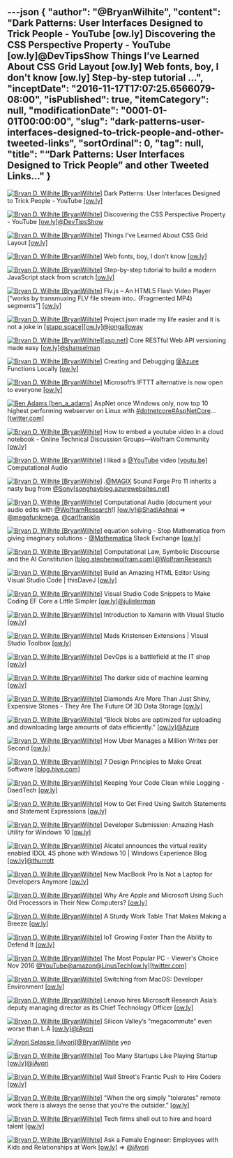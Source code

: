 ---json
{
  "author": "@BryanWilhite",
  "content": "Dark Patterns: User Interfaces Designed to Trick People - YouTube [ow.ly] Discovering the CSS Perspective Property - YouTube [ow.ly]@DevTipsShow Things I’ve Learned About CSS Grid Layout [ow.ly] Web fonts, boy, I don't know [ow.ly] Step-by-step tutorial ...",
  "inceptDate": "2016-11-17T17:07:25.6566079-08:00",
  "isPublished": true,
  "itemCategory": null,
  "modificationDate": "0001-01-01T00:00:00",
  "slug": "dark-patterns-user-interfaces-designed-to-trick-people-and-other-tweeted-links",
  "sortOrdinal": 0,
  "tag": null,
  "title": "“Dark Patterns: User Interfaces Designed to Trick People” and other Tweeted Links…"
}
---

[<img alt="Bryan D. Wilhite [BryanWilhite]" src="https://songhay.blob.core.windows.net/shared-social-twitter/BryanWilhite.jpeg">](http://t.co/UNdqV0Z1zz "Bryan D. Wilhite [BryanWilhite]") Dark Patterns: User Interfaces Designed to Trick People - YouTube [[ow.ly]](http://ow.ly/Bb37305NXml)

[<img alt="Bryan D. Wilhite [BryanWilhite]" src="https://songhay.blob.core.windows.net/shared-social-twitter/BryanWilhite.jpeg">](http://t.co/UNdqV0Z1zz "Bryan D. Wilhite [BryanWilhite]") Discovering the CSS Perspective Property - YouTube [[ow.ly]](http://ow.ly/H6Iw305BQXp)[@DevTipsShow](http://twitter.com/DevTipsShow)

[<img alt="Bryan D. Wilhite [BryanWilhite]" src="https://songhay.blob.core.windows.net/shared-social-twitter/BryanWilhite.jpeg">](http://t.co/UNdqV0Z1zz "Bryan D. Wilhite [BryanWilhite]") Things I’ve Learned About CSS Grid Layout [[ow.ly]](http://ow.ly/PuXZ305NBkR)

[<img alt="Bryan D. Wilhite [BryanWilhite]" src="https://songhay.blob.core.windows.net/shared-social-twitter/BryanWilhite.jpeg">](http://t.co/UNdqV0Z1zz "Bryan D. Wilhite [BryanWilhite]") Web fonts, boy, I don't know [[ow.ly]](http://ow.ly/mWgy305PTZ8)

[<img alt="Bryan D. Wilhite [BryanWilhite]" src="https://songhay.blob.core.windows.net/shared-social-twitter/BryanWilhite.jpeg">](http://t.co/UNdqV0Z1zz "Bryan D. Wilhite [BryanWilhite]") Step-by-step tutorial to build a modern JavaScript stack from scratch [[ow.ly]](http://ow.ly/RZ4J305KsMT)

[<img alt="Bryan D. Wilhite [BryanWilhite]" src="https://songhay.blob.core.windows.net/shared-social-twitter/BryanWilhite.jpeg">](http://t.co/UNdqV0Z1zz "Bryan D. Wilhite [BryanWilhite]") Flv.js – An HTML5 Flash Video Player [“works by transmuxing FLV file stream into.. (Fragmented MP4) segments”] [[ow.ly]](http://ow.ly/R31c305PU4H)

[<img alt="Bryan D. Wilhite [BryanWilhite]" src="https://songhay.blob.core.windows.net/shared-social-twitter/BryanWilhite.jpeg">](http://t.co/UNdqV0Z1zz "Bryan D. Wilhite [BryanWilhite]") Project.json made my life easier and it is not a joke in [[stapp.space]](http://Stapp.space)[[ow.ly]](http://ow.ly/s0eu305NB7y)[@jongalloway](http://twitter.com/jongalloway)

[<img alt="Bryan D. Wilhite [BryanWilhite]" src="https://songhay.blob.core.windows.net/shared-social-twitter/BryanWilhite.jpeg">](http://t.co/UNdqV0Z1zz "Bryan D. Wilhite [BryanWilhite]")[[asp.net]](http://ASP.NET) Core RESTful Web API versioning made easy [[ow.ly]](http://ow.ly/EEJN305LBJS)[@shanselman](http://twitter.com/shanselman)

[<img alt="Bryan D. Wilhite [BryanWilhite]" src="https://songhay.blob.core.windows.net/shared-social-twitter/BryanWilhite.jpeg">](http://t.co/UNdqV0Z1zz "Bryan D. Wilhite [BryanWilhite]") Creating and Debugging [@Azure](http://twitter.com/Azure) Functions Locally [[ow.ly]](http://ow.ly/JVHV305KsY9)

[<img alt="Bryan D. Wilhite [BryanWilhite]" src="https://songhay.blob.core.windows.net/shared-social-twitter/BryanWilhite.jpeg">](http://t.co/UNdqV0Z1zz "Bryan D. Wilhite [BryanWilhite]") Microsoft’s IFTTT alternative is now open to everyone [[ow.ly]](http://ow.ly/iQaW305LAtN)

[<img alt="Ben Adams [ben_a_adams]" src="https://songhay.blob.core.windows.net/shared-social-twitter/ben_a_adams.jpg">](http://t.co/eUeHaVe2TY "Ben Adams [ben_a_adams]") AspNet once Windows only, now top 10 highest performing webserver on Linux with [#dotnetcore](http://twitter.com/search?q=%23dotnetcore)[#AspNetCore](http://twitter.com/search?q=%23AspNetCore)… [[twitter.com]](https://twitter.com/i/web/status/798940941159571457)

[<img alt="Bryan D. Wilhite [BryanWilhite]" src="https://songhay.blob.core.windows.net/shared-social-twitter/BryanWilhite.jpeg">](http://t.co/UNdqV0Z1zz "Bryan D. Wilhite [BryanWilhite]") How to embed a youtube video in a cloud notebook - Online Technical Discussion Groups—Wolfram Community [[ow.ly]](http://ow.ly/jwsA305CldN)

[<img alt="Bryan D. Wilhite [BryanWilhite]" src="https://songhay.blob.core.windows.net/shared-social-twitter/BryanWilhite.jpeg">](http://t.co/UNdqV0Z1zz "Bryan D. Wilhite [BryanWilhite]") I liked a [@YouTube](http://twitter.com/YouTube) video [[youtu.be]](http://youtu.be/JCk5BUryxnY?a) Computational Audio 

[<img alt="Bryan D. Wilhite [BryanWilhite]" src="https://songhay.blob.core.windows.net/shared-social-twitter/BryanWilhite.jpeg">](http://t.co/UNdqV0Z1zz "Bryan D. Wilhite [BryanWilhite]") .[@MAGIX](http://twitter.com/MAGIX) Sound Forge Pro 11 inherits a nasty bug from [@Sony](http://twitter.com/Sony)[[songhayblog.azurewebsites.net]](http://songhayblog.azurewebsites.net/entry/magix-sound-forge-pro-11-inherits-a-nasty-bug-from-sony)

[<img alt="Bryan D. Wilhite [BryanWilhite]" src="https://songhay.blob.core.windows.net/shared-social-twitter/BryanWilhite.jpeg">](http://t.co/UNdqV0Z1zz "Bryan D. Wilhite [BryanWilhite]") Computational Audio [document your audio edits with [@WolframResearch](http://twitter.com/WolframResearch)!] [[ow.ly]](http://ow.ly/RabB305RTq4)[@ShadiAshnai](http://twitter.com/ShadiAshnai) =&gt; [@megafunkmega](http://twitter.com/megafunkmega), [@carlfranklin](http://twitter.com/carlfranklin)

[<img alt="Bryan D. Wilhite [BryanWilhite]" src="https://songhay.blob.core.windows.net/shared-social-twitter/BryanWilhite.jpeg">](http://t.co/UNdqV0Z1zz "Bryan D. Wilhite [BryanWilhite]") equation solving - Stop Mathematica from giving imaginary solutions - [@Mathematica](http://twitter.com/Mathematica) Stack Exchange [[ow.ly]](http://ow.ly/XIfZ305J1WF)

[<img alt="Bryan D. Wilhite [BryanWilhite]" src="https://songhay.blob.core.windows.net/shared-social-twitter/BryanWilhite.jpeg">](http://t.co/UNdqV0Z1zz "Bryan D. Wilhite [BryanWilhite]") Computational Law, Symbolic Discourse and the AI Constitution [[blog.stephenwolfram.com]](http://blog.stephenwolfram.com/2016/10/computational-law-symbolic-discourse-and-the-ai-constitution/)[@WolframResearch](http://twitter.com/WolframResearch)

[<img alt="Bryan D. Wilhite [BryanWilhite]" src="https://songhay.blob.core.windows.net/shared-social-twitter/BryanWilhite.jpeg">](http://t.co/UNdqV0Z1zz "Bryan D. Wilhite [BryanWilhite]") Build an Amazing HTML Editor Using Visual Studio Code | thisDaveJ [[ow.ly]](http://ow.ly/f8Ry305PUwi)

[<img alt="Bryan D. Wilhite [BryanWilhite]" src="https://songhay.blob.core.windows.net/shared-social-twitter/BryanWilhite.jpeg">](http://t.co/UNdqV0Z1zz "Bryan D. Wilhite [BryanWilhite]") Visual Studio Code Snippets to Make Coding EF Core a Little Simpler [[ow.ly]](http://ow.ly/D1lH305Ksxq)[@julielerman](http://twitter.com/julielerman)

[<img alt="Bryan D. Wilhite [BryanWilhite]" src="https://songhay.blob.core.windows.net/shared-social-twitter/BryanWilhite.jpeg">](http://t.co/UNdqV0Z1zz "Bryan D. Wilhite [BryanWilhite]") Introduction to Xamarin with Visual Studio [[ow.ly]](http://ow.ly/Q6sJ305NVEC)

[<img alt="Bryan D. Wilhite [BryanWilhite]" src="https://songhay.blob.core.windows.net/shared-social-twitter/BryanWilhite.jpeg">](http://t.co/UNdqV0Z1zz "Bryan D. Wilhite [BryanWilhite]") Mads Kristensen Extensions | Visual Studio Toolbox [[ow.ly]](http://ow.ly/GcMW305PV25)

[<img alt="Bryan D. Wilhite [BryanWilhite]" src="https://songhay.blob.core.windows.net/shared-social-twitter/BryanWilhite.jpeg">](http://t.co/UNdqV0Z1zz "Bryan D. Wilhite [BryanWilhite]") DevOps is a battlefield at the IT shop [[ow.ly]](http://ow.ly/yEQj305PVwG)

[<img alt="Bryan D. Wilhite [BryanWilhite]" src="https://songhay.blob.core.windows.net/shared-social-twitter/BryanWilhite.jpeg">](http://t.co/UNdqV0Z1zz "Bryan D. Wilhite [BryanWilhite]") The darker side of machine learning [[ow.ly]](http://ow.ly/IOTU305BWQi)

[<img alt="Bryan D. Wilhite [BryanWilhite]" src="https://songhay.blob.core.windows.net/shared-social-twitter/BryanWilhite.jpeg">](http://t.co/UNdqV0Z1zz "Bryan D. Wilhite [BryanWilhite]") Diamonds Are More Than Just Shiny, Expensive Stones - They Are The Future Of 3D Data Storage [[ow.ly]](http://ow.ly/meVu305DGk1)

[<img alt="Bryan D. Wilhite [BryanWilhite]" src="https://songhay.blob.core.windows.net/shared-social-twitter/BryanWilhite.jpeg">](http://t.co/UNdqV0Z1zz "Bryan D. Wilhite [BryanWilhite]") “Block blobs are optimized for uploading and downloading large amounts of data efficiently.” [[ow.ly]](http://ow.ly/ly4A305IFk6)[@Azure](http://twitter.com/Azure)

[<img alt="Bryan D. Wilhite [BryanWilhite]" src="https://songhay.blob.core.windows.net/shared-social-twitter/BryanWilhite.jpeg">](http://t.co/UNdqV0Z1zz "Bryan D. Wilhite [BryanWilhite]") How Uber Manages a Million Writes per Second [[ow.ly]](http://ow.ly/rIwh305PURg)

[<img alt="Bryan D. Wilhite [BryanWilhite]" src="https://songhay.blob.core.windows.net/shared-social-twitter/BryanWilhite.jpeg">](http://t.co/UNdqV0Z1zz "Bryan D. Wilhite [BryanWilhite]") 7 Design Principles to Make Great Software [[blog.hive.com]](https://blog.hive.com/hives-7-design-principles-c59d593ae58b)

[<img alt="Bryan D. Wilhite [BryanWilhite]" src="https://songhay.blob.core.windows.net/shared-social-twitter/BryanWilhite.jpeg">](http://t.co/UNdqV0Z1zz "Bryan D. Wilhite [BryanWilhite]") Keeping Your Code Clean while Logging - DaedTech [[ow.ly]](http://ow.ly/kHZM305NB5B)

[<img alt="Bryan D. Wilhite [BryanWilhite]" src="https://songhay.blob.core.windows.net/shared-social-twitter/BryanWilhite.jpeg">](http://t.co/UNdqV0Z1zz "Bryan D. Wilhite [BryanWilhite]") How to Get Fired Using Switch Statements and Statement Expressions [[ow.ly]](http://ow.ly/l30p305DGbh)

[<img alt="Bryan D. Wilhite [BryanWilhite]" src="https://songhay.blob.core.windows.net/shared-social-twitter/BryanWilhite.jpeg">](http://t.co/UNdqV0Z1zz "Bryan D. Wilhite [BryanWilhite]") Developer Submission: Amazing Hash Utility for Windows 10 [[ow.ly]](http://ow.ly/eYfV305PV4M)

[<img alt="Bryan D. Wilhite [BryanWilhite]" src="https://songhay.blob.core.windows.net/shared-social-twitter/BryanWilhite.jpeg">](http://t.co/UNdqV0Z1zz "Bryan D. Wilhite [BryanWilhite]") Alcatel announces the virtual reality enabled IDOL 4S phone with Windows 10 | Windows Experience Blog [[ow.ly]](http://ow.ly/hHYb305PJFC)[@thurrott](http://twitter.com/thurrott)

[<img alt="Bryan D. Wilhite [BryanWilhite]" src="https://songhay.blob.core.windows.net/shared-social-twitter/BryanWilhite.jpeg">](http://t.co/UNdqV0Z1zz "Bryan D. Wilhite [BryanWilhite]") New MacBook Pro Is Not a Laptop for Developers Anymore [[ow.ly]](http://ow.ly/NmeF305DFUf)

[<img alt="Bryan D. Wilhite [BryanWilhite]" src="https://songhay.blob.core.windows.net/shared-social-twitter/BryanWilhite.jpeg">](http://t.co/UNdqV0Z1zz "Bryan D. Wilhite [BryanWilhite]") Why Are Apple and Microsoft Using Such Old Processors in Their New Computers? [[ow.ly]](http://ow.ly/BhOa305NAVI)

[<img alt="Bryan D. Wilhite [BryanWilhite]" src="https://songhay.blob.core.windows.net/shared-social-twitter/BryanWilhite.jpeg">](http://t.co/UNdqV0Z1zz "Bryan D. Wilhite [BryanWilhite]") A Sturdy Work Table That Makes Making a Breeze [[ow.ly]](http://ow.ly/JzzL305NAwJ)

[<img alt="Bryan D. Wilhite [BryanWilhite]" src="https://songhay.blob.core.windows.net/shared-social-twitter/BryanWilhite.jpeg">](http://t.co/UNdqV0Z1zz "Bryan D. Wilhite [BryanWilhite]") IoT Growing Faster Than the Ability to Defend It [[ow.ly]](http://ow.ly/OHnQ305FZhv)

[<img alt="Bryan D. Wilhite [BryanWilhite]" src="https://songhay.blob.core.windows.net/shared-social-twitter/BryanWilhite.jpeg">](http://t.co/UNdqV0Z1zz "Bryan D. Wilhite [BryanWilhite]") The Most Popular PC - Viewer's Choice Nov 2016 [@YouTube](http://twitter.com/YouTube)[@amazon](http://twitter.com/amazon)[@LinusTech](http://twitter.com/LinusTech)[[ow.ly]](http://ow.ly/qa2V305Pu6E)[[twitter.com]](https://twitter.com/BryanWilhite/status/795967926322995200/photo/1)

[<img alt="Bryan D. Wilhite [BryanWilhite]" src="https://songhay.blob.core.windows.net/shared-social-twitter/BryanWilhite.jpeg">](http://t.co/UNdqV0Z1zz "Bryan D. Wilhite [BryanWilhite]") Switching from MacOS: Developer Environment [[ow.ly]](http://ow.ly/35nf305PUjv)

[<img alt="Bryan D. Wilhite [BryanWilhite]" src="https://songhay.blob.core.windows.net/shared-social-twitter/BryanWilhite.jpeg">](http://t.co/UNdqV0Z1zz "Bryan D. Wilhite [BryanWilhite]") Lenovo hires Microsoft Research Asia’s deputy managing director as its Chief Technology Officer [[ow.ly]](http://ow.ly/aH8X305PV0j)

[<img alt="Bryan D. Wilhite [BryanWilhite]" src="https://songhay.blob.core.windows.net/shared-social-twitter/BryanWilhite.jpeg">](http://t.co/UNdqV0Z1zz "Bryan D. Wilhite [BryanWilhite]") Silicon Valley’s “megacommute” even worse than L.A [[ow.ly]](http://ow.ly/xZCe305PUbJ)[@iAyori](http://twitter.com/iAyori)

[<img alt="Ayori Selassie [iAyori]" src="https://songhay.blob.core.windows.net/shared-social-twitter/iAyori.jpeg">](https://t.co/u3cm0aujQO "Ayori Selassie [iAyori]")[@BryanWilhite](http://twitter.com/BryanWilhite) yep 

[<img alt="Bryan D. Wilhite [BryanWilhite]" src="https://songhay.blob.core.windows.net/shared-social-twitter/BryanWilhite.jpeg">](http://t.co/UNdqV0Z1zz "Bryan D. Wilhite [BryanWilhite]") Too Many Startups Like Playing Startup [[ow.ly]](http://ow.ly/Svm0305PUN9)[@iAyori](http://twitter.com/iAyori)

[<img alt="Bryan D. Wilhite [BryanWilhite]" src="https://songhay.blob.core.windows.net/shared-social-twitter/BryanWilhite.jpeg">](http://t.co/UNdqV0Z1zz "Bryan D. Wilhite [BryanWilhite]") Wall Street's Frantic Push to Hire Coders [[ow.ly]](http://ow.ly/uFJI305DFDj)

[<img alt="Bryan D. Wilhite [BryanWilhite]" src="https://songhay.blob.core.windows.net/shared-social-twitter/BryanWilhite.jpeg">](http://t.co/UNdqV0Z1zz "Bryan D. Wilhite [BryanWilhite]") “When the org simply "tolerates" remote work there is always the sense that you're the outsider.” [[ow.ly]](http://ow.ly/VELO305KtfT)

[<img alt="Bryan D. Wilhite [BryanWilhite]" src="https://songhay.blob.core.windows.net/shared-social-twitter/BryanWilhite.jpeg">](http://t.co/UNdqV0Z1zz "Bryan D. Wilhite [BryanWilhite]") Tech firms shell out to hire and hoard talent [[ow.ly]](http://ow.ly/9Oja305PU1I)

[<img alt="Bryan D. Wilhite [BryanWilhite]" src="https://songhay.blob.core.windows.net/shared-social-twitter/BryanWilhite.jpeg">](http://t.co/UNdqV0Z1zz "Bryan D. Wilhite [BryanWilhite]") Ask a Female Engineer: Employees with Kids and Relationships at Work [[ow.ly]](http://ow.ly/JoYU305BWU4) =&gt; [@iAyori](http://twitter.com/iAyori)
